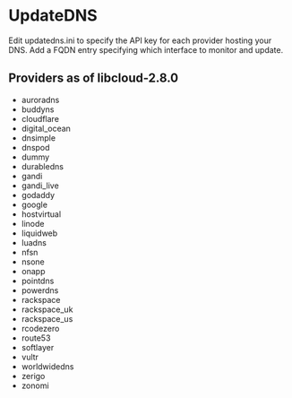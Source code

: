 UpdateDNS
=========

Edit updatedns.ini to specify the API key for each provider hosting your DNS.
Add a FQDN entry specifying which interface to monitor and update.

Providers as of libcloud-2.8.0
------------------------------
* auroradns
* buddyns
* cloudflare
* digital_ocean
* dnsimple
* dnspod
* dummy
* durabledns
* gandi
* gandi_live
* godaddy
* google
* hostvirtual
* linode
* liquidweb
* luadns
* nfsn
* nsone
* onapp
* pointdns
* powerdns
* rackspace
* rackspace_uk
* rackspace_us
* rcodezero
* route53
* softlayer
* vultr
* worldwidedns
* zerigo
* zonomi
